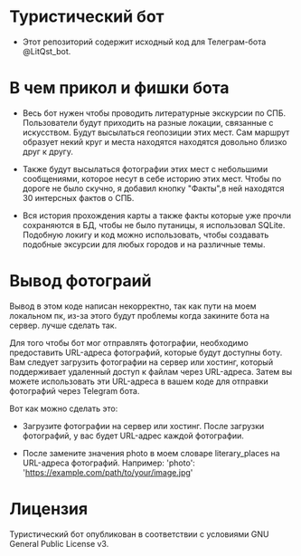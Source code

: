 # Туристический бот

+ Этот репозиторий содержит исходный код для Телеграм-бота @LitQst_bot.

# В чем прикол и фишки бота

+ Весь бот нужен чтобы проводить литературные экскурсии по СПБ. Пользователи будут приходить на разные локации, связанные с искусством. Будут высылаться геопозиции этих мест. Сам маршрут образует некий круг и места  находятся находятся довольно близко друг к другу.

+ Также будут высылаться фотографии этих мест с небольшими сообщениями, которое несут в себе историю этих мест. Чтобы по дороге не было скучно, я добавил кнопку "Факты",в ней находятся 30 интерсных фактов о СПБ.

+ Вся история прохождения карты а также факты которые уже прочли сохраняются в БД, чтобы не было путаницы, я использовал SQLite. Подобную локигу и код можно использовать, чтобы создавать подобные эксурсии для любых городов и на различные темы.

# Вывод фотограий

Вывод в этом коде написан некорректно, так как пути на моем локальном пк, из-за этого будут проблемы когда закините бота на сервер. лучше сделать так. 

Для того чтобы бот мог отправлять фотографии, необходимо предоставить URL-адреса фотографий, которые будут доступны боту. Вам следует загрузить фотографии на сервер или хостинг, который поддерживает удаленный доступ к файлам через URL-адреса. Затем вы можете использовать эти URL-адреса в вашем коде для отправки фотографий через Telegram бота.

Вот как можно сделать это:

+ Загрузите фотографии на сервер или хостинг. После загрузки фотографий, у вас будет URL-адрес каждой фотографии.
  
+ После замените значения photo в моем словаре literary_places на URL-адреса фотографий. Например:
  'photo': 'https://example.com/path/to/your/image.jpg'


# Лицензия 

Туристический бот опубликован в соответствии с условиями GNU General Public License v3.
